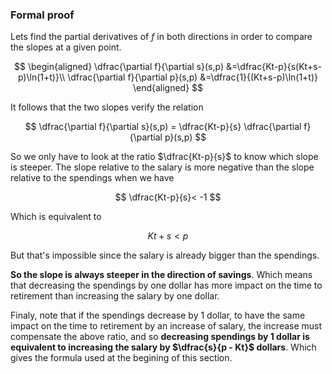 ### Formal proof

Lets find the partial derivatives of $f$ in both directions in order to compare the slopes at a given point.

$$
\begin{aligned}
\dfrac{\partial f}{\partial s}(s,p)
  &=\dfrac{Kt-p}{s(Kt+s-p)\ln(1+t)}\\
\dfrac{\partial f}{\partial p}(s,p)
  &=\dfrac{1}{(Kt+s-p)\ln(1+t)}
\end{aligned}
$$

It follows that the two slopes verify the relation

$$
  \dfrac{\partial f}{\partial s}(s,p) = \dfrac{Kt-p}{s} \dfrac{\partial f}{\partial p}(s,p)
$$

So we only have to look at the ratio $\dfrac{Kt-p}{s}$ to know which slope is steeper. The slope relative to the salary is more negative than the slope relative to the spendings when we have

$$
  \dfrac{Kt-p}{s}< -1
$$

Which is equivalent to

$$
  Kt + s < p
$$

But that's impossible since the salary is already bigger than the spendings.

**So the slope is always steeper in the direction of savings**. Which means that decreasing the spendings by one dollar has more impact on the time to retirement than increasing the salary by one dollar.

Finaly, note that if the spendings decrease by 1 dollar, to have the same impact on the time to retirement by an increase of salary, the increase must compensate the above ratio, and so **decreasing spendings by 1 dollar is equivalent to increasing the salary by $\dfrac{s}{p - Kt}$ dollars**.
Which gives the formula used at the begining of this section.
